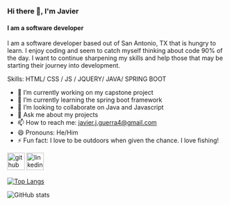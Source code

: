 ### Hi there 👋, I'm Javier
#### I am a software developer
I am a software developer based out of San Antonio, TX that is hungry to learn. I enjoy coding and seem to catch myself thinking about code 90% of the day. I want to continue sharpening my skills and help those that may be starting their journey into development.

Skills: HTML/ CSS / JS / JQUERY/ JAVA/ SPRING BOOT

- 🔭 I’m currently working on my capstone project 
- 🌱 I’m currently learning the spring boot framework 
- 👯 I’m looking to collaborate on Java and Javascript 
- 💬 Ask me about my projects 
- 📫 How to reach me: javier.j.guerra4@gmail.com 
- 😄 Pronouns: He/Him 
- ⚡ Fun fact: I love to be outdoors when given the chance. I love fishing! 


[<img src='https://cdn.jsdelivr.net/npm/simple-icons@3.0.1/icons/github.svg' alt='github' height='40'>](https://github.com/javierguerra4)  [<img src='https://cdn.jsdelivr.net/npm/simple-icons@3.0.1/icons/linkedin.svg' alt='linkedin' height='40'>](https://www.linkedin.com/in/javier-guerra4/)  

[![Top Langs](https://github-readme-stats.vercel.app/api/top-langs/?username=javierguerra4)](https://github.com/anuraghazra/github-readme-stats)

![GitHub stats](https://github-readme-stats.vercel.app/api?username=javierguerra4&show_icons=true)  

